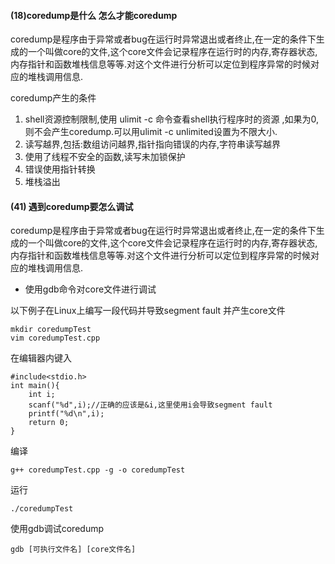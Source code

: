 #### (18)coredump是什么 怎么才能coredump
coredump是程序由于异常或者bug在运行时异常退出或者终止,在一定的条件下生成的一个叫做core的文件,这个core文件会记录程序在运行时的内存,寄存器状态,内存指针和函数堆栈信息等等.对这个文件进行分析可以定位到程序异常的时候对应的堆栈调用信息.

coredump产生的条件
1. shell资源控制限制,使用 ulimit -c 命令查看shell执行程序时的资源 ,如果为0,则不会产生coredump.可以用ulimit -c unlimited设置为不限大小.
2. 读写越界,包括:数组访问越界,指针指向错误的内存,字符串读写越界
3. 使用了线程不安全的函数,读写未加锁保护
4. 错误使用指针转换
5. 堆栈溢出


#### (41) 遇到coredump要怎么调试
coredump是程序由于异常或者bug在运行时异常退出或者终止,在一定的条件下生成的一个叫做core的文件,这个core文件会记录程序在运行时的内存,寄存器状态,内存指针和函数堆栈信息等等.对这个文件进行分析可以定位到程序异常的时候对应的堆栈调用信息.

* 使用gdb命令对core文件进行调试

以下例子在Linux上编写一段代码并导致segment fault 并产生core文件
```
mkdir coredumpTest
vim coredumpTest.cpp
```
在编辑器内键入
```
#include<stdio.h>
int main(){
    int i;
    scanf("%d",i);//正确的应该是&i,这里使用i会导致segment fault
    printf("%d\n",i);
    return 0;
}
```
编译
```
g++ coredumpTest.cpp -g -o coredumpTest
```
运行
```
./coredumpTest
```
使用gdb调试coredump
```
gdb [可执行文件名] [core文件名]
```
